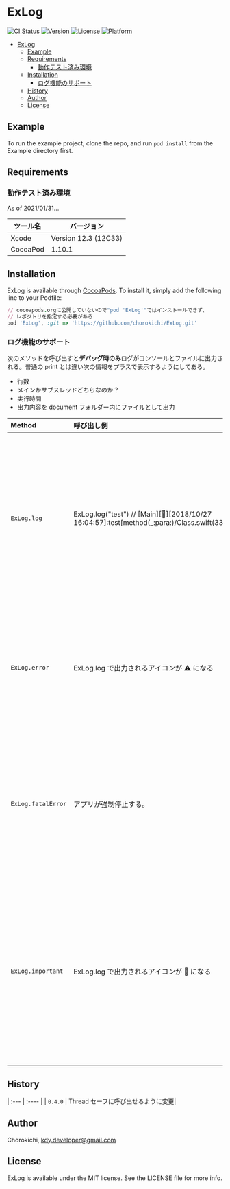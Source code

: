 # ExLog

[![CI Status](https://img.shields.io/travis/Jirokichi/ExLog.svg?style=flat)](https://travis-ci.org/Jirokichi/ExLog)
[![Version](https://img.shields.io/cocoapods/v/ExLog.svg?style=flat)](https://cocoapods.org/pods/ExLog)
[![License](https://img.shields.io/cocoapods/l/ExLog.svg?style=flat)](https://cocoapods.org/pods/ExLog)
[![Platform](https://img.shields.io/cocoapods/p/ExLog.svg?style=flat)](https://cocoapods.org/pods/ExLog)

<!-- @import "[TOC]" {cmd="toc" depthFrom=1 depthTo=6 orderedList=false} -->

<!-- code_chunk_output -->

- [ExLog](#exlog)
  - [Example](#example)
  - [Requirements](#requirements)
    - [動作テスト済み環境](#動作テスト済み環境)
  - [Installation](#installation)
    - [ログ機能のサポート](#ログ機能のサポート)
  - [History](#history)
  - [Author](#author)
  - [License](#license)

<!-- /code_chunk_output -->

## Example

To run the example project, clone the repo, and run `pod install` from the Example directory first.

## Requirements

### 動作テスト済み環境

As of 2021/01/31...

| ツール名 | バージョン           |
| -------- | -------------------- |
| Xcode    | Version 12.3 (12C33) |
| CocoaPod | 1.10.1               |







## Installation

ExLog is available through [CocoaPods](https://cocoapods.org). To install
it, simply add the following line to your Podfile:

```ruby
// cocoapods.orgに公開していないので"pod 'ExLog'"ではインストールできず、
// レポジトリを指定する必要がある
pod 'ExLog', :git => 'https://github.com/chorokichi/ExLog.git'
```

### ログ機能のサポート

次のメソッドを呼び出すと<strong>デバッグ時のみ</strong>ログがコンソールとファイルに出力される。普通の print とは違い次の情報をプラスで表示するようにしてある。

- 行数
- メインかサブスレッドどちらなのか？
- 実行時間
- 出力内容を document フォルダー内にファイルとして出力

| Method             | 呼び出し例                                                                                 | 詳細                                                                                                                                         |
| :----------------- | :----------------------------------------------------------------------------------------- | :------------------------------------------------------------------------------------------------------------------------------------------- |
| `ExLog.log`        | ExLog.log("test") // [Main][📍][2018/10/27 16:04:57]:test[method(_:para:)/Class.swift(33)] | デバッグ情報を出力するためのメソッド。type, format, printType を指定できるが基本はそれらを指定せずに利用することを想定している。             |
| `ExLog.error`      | ExLog.log で出力されるアイコンが ⚠️ になる                                                 | 開発者がエラー情報だと思うが、そのままアプリは動作させていても問題ない場合に呼び出すメソッド。                                               |
| `ExLog.fatalError` | アプリが強制停止する。                                                                     | 開発者がエラーだと思い、かつそのまま放置すると重大なエラーが発生する箇所で呼ばれることを想定しているメソッド。                               |
| `ExLog.important`  | ExLog.log で出力されるアイコンが 📍 になる                                                 | 開発者が重要でコンソール上で確認することが多いと思う情報を出力するためのメソッド。アプリ起動時に DB のパスなどを表示する際に利用するといい。 |

## History

| :--- | :---- |
| `0.4.0` | Thread セーフに呼び出せるように変更|

## Author

Chorokichi, kdy.developer@gmail.com

## License

ExLog is available under the MIT license. See the LICENSE file for more info.

